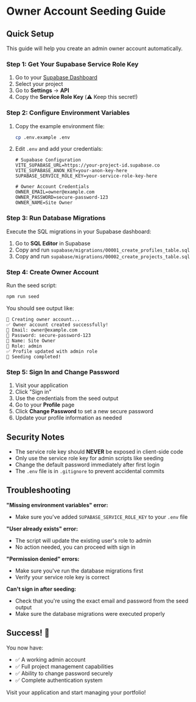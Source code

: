 # Owner Account Seeding Guide

## Quick Setup

This guide will help you create an admin owner account automatically.

### Step 1: Get Your Supabase Service Role Key

1. Go to your [Supabase Dashboard](https://supabase.com/dashboard)
2. Select your project
3. Go to **Settings** → **API**
4. Copy the **Service Role Key** (⚠️ Keep this secret!)

### Step 2: Configure Environment Variables

1. Copy the example environment file:
   ```bash
   cp .env.example .env
   ```

2. Edit `.env` and add your credentials:
   ```env
   # Supabase Configuration
   VITE_SUPABASE_URL=https://your-project-id.supabase.co
   VITE_SUPABASE_ANON_KEY=your-anon-key-here
   SUPABASE_SERVICE_ROLE_KEY=your-service-role-key-here
   
   # Owner Account Credentials
   OWNER_EMAIL=owner@example.com
   OWNER_PASSWORD=secure-password-123
   OWNER_NAME=Site Owner
   ```

### Step 3: Run Database Migrations

Execute the SQL migrations in your Supabase dashboard:

1. Go to **SQL Editor** in Supabase
2. Copy and run `supabase/migrations/00001_create_profiles_table.sql`
3. Copy and run `supabase/migrations/00002_create_projects_table.sql`

### Step 4: Create Owner Account

Run the seed script:
```bash
npm run seed
```

You should see output like:
```
🌱 Creating owner account...
✅ Owner account created successfully!
📧 Email: owner@example.com
🔑 Password: secure-password-123
👤 Name: Site Owner
🔐 Role: admin
✅ Profile updated with admin role
🎉 Seeding completed!
```

### Step 5: Sign In and Change Password

1. Visit your application
2. Click "Sign in" 
3. Use the credentials from the seed output
4. Go to your **Profile** page
5. Click **Change Password** to set a new secure password
6. Update your profile information as needed

## Security Notes

- The service role key should **NEVER** be exposed in client-side code
- Only use the service role key for admin scripts like seeding
- Change the default password immediately after first login
- The `.env` file is in `.gitignore` to prevent accidental commits

## Troubleshooting

**"Missing environment variables" error:**
- Make sure you've added `SUPABASE_SERVICE_ROLE_KEY` to your `.env` file

**"User already exists" error:**
- The script will update the existing user's role to admin
- No action needed, you can proceed with sign in

**"Permission denied" errors:**
- Make sure you've run the database migrations first
- Verify your service role key is correct

**Can't sign in after seeding:**
- Check that you're using the exact email and password from the seed output
- Make sure the database migrations were executed properly

## Success! 🎉

You now have:
- ✅ A working admin account
- ✅ Full project management capabilities  
- ✅ Ability to change password securely
- ✅ Complete authentication system

Visit your application and start managing your portfolio!